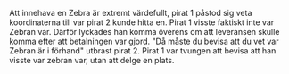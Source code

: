 Att innehava en Zebra är extremt värdefullt, pirat 1 påstod sig veta koordinaterna till var pirat 2 kunde hitta en. Pirat 1 visste faktiskt inte var Zebran var. Därför lyckades han komma överens om att leveransen skulle komma efter att betalningen var gjord. "Då måste du bevisa att du vet var Zebran är i förhand" utbrast pirat 2. Pirat 1 var tvungen att bevisa att han visste var zebran var, utan att delge en plats.
